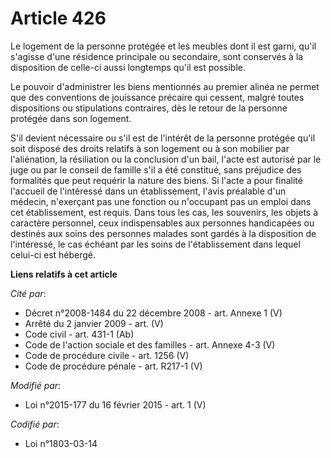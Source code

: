 # Article 426

Le logement de la personne protégée et les meubles dont il est garni, qu'il s'agisse d'une résidence principale ou
secondaire, sont conservés à la disposition de celle-ci aussi longtemps qu'il est possible. 

Le pouvoir d'administrer les biens mentionnés au premier alinéa ne permet que des conventions de jouissance précaire qui
cessent, malgré toutes dispositions ou stipulations contraires, dès le retour de la personne protégée dans son logement. 

S'il devient nécessaire ou s'il est de l'intérêt de la personne protégée qu'il soit disposé des droits relatifs à son
logement ou à son mobilier par l'aliénation, la résiliation ou la conclusion d'un bail, l'acte est autorisé par le juge ou
par le conseil de famille s'il a été constitué, sans préjudice des formalités que peut requérir la nature des biens. Si
l'acte a pour finalité l'accueil de l'intéressé dans un établissement, l'avis préalable d'un médecin, n'exerçant pas une
fonction ou n'occupant pas un emploi dans cet établissement, est requis.  Dans tous les cas, les souvenirs, les objets à
caractère personnel, ceux indispensables aux personnes handicapées ou destinés aux soins des personnes malades sont gardés à
la disposition de l'intéressé, le cas échéant par les soins de l'établissement dans lequel celui-ci est hébergé.

**Liens relatifs à cet article**

_Cité par_:

  - Décret n°2008-1484 du 22 décembre 2008 - art. Annexe 1 (V)
  - Arrêté du 2 janvier 2009 - art. (V)
  - Code civil - art. 431-1 (Ab)
  - Code de l'action sociale et des familles - art. Annexe 4-3 (V)
  - Code de procédure civile - art. 1256 (V)
  - Code de procédure pénale - art. R217-1 (V)

_Modifié par_:

  - Loi n°2015-177 du 16 février 2015 - art. 1 (V)

_Codifié par_:

  - Loi n°1803-03-14
